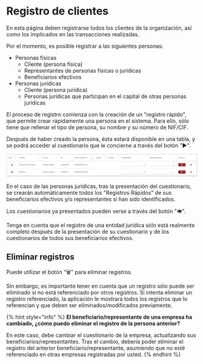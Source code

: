 # Registro de clientes

En esta página deben registrarse todos los clientes de la organización, así como los implicados en las transacciones realizadas.

Por el momento, es posible registrar a las siguientes personas:

* Personas físicas&#x20;
  * Cliente (persona física)
  * Representantes de personas físicas o jurídicas
  * Beneficiarios efectivos
* Personas jurídicas
  * Cliente (persona jurídica)
  * Personas jurídicas que participan en el capital de otras personas jurídicas

El proceso de registro comienza con la creación de un "registro rápido", que permite crear rápidamente una persona en el sistema. Para ello, sólo tiene que rellenar el tipo de persona, su nombre y su número de NIF/CIF.

Después de haber creado la persona, ésta estará disponible en una tabla, y se podrá acceder al cuestionario que le concierne a través del botón "▶".

![Tabla de clientes](../../.gitbook/assets/registo-de-clientes.jpg)

En el caso de las personas jurídicas, tras la presentación del cuestionario, se crearán automáticamente todos los "Registros Rápidos" de sus beneficiarios efectivos y/o representantes si han sido identificados.

Los cuestionarios ya presentados pueden verse a través del botón "👁".&#x20;

Tenga en cuenta que el registro de una entidad jurídica sólo está realmente completo después de la presentación de su cuestionario y de los cuestionarios de todos sus beneficiarios efectivos.

## Eliminar registros

Puede utilizar el botón “🗑️" para eliminar registros.&#x20;

Sin embargo, es importante tener en cuenta que un registro sólo puede ser eliminado si no está referenciado por otros registros. Si intenta eliminar un registro referenciado, la aplicación le mostrará todos los registros que lo referencian y que deben ser eliminados/modificados previamente.

{% hint style="info" %}
**El beneficiario/representante de una empresa ha cambiado, ¿cómo puedo eliminar el registro de la persona anterior?**

En este caso, debe cambiar el cuestionario de la empresa, actualizando sus beneficiarios/representantes. Tras el cambio, debería poder eliminar el registro del anterior beneficiario/representante, asumiendo que no esté referenciado en otras empresas registradas por usted.
{% endhint %}
